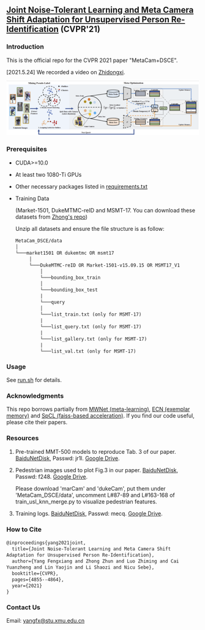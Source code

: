 ## [Joint Noise-Tolerant Learning and Meta Camera Shift Adaptation for Unsupervised Person Re-Identification](https://arxiv.org/abs/2103.04618) (CVPR'21)

### Introduction

This is the official repo for the CVPR 2021 paper "MetaCam+DSCE".

[2021.5.24] 
We recorded a video on [Zhidongxi](https://course.zhidx.com/c/OWYyZTMxNzJhYTA2YzEyYjZhYjM=).

![](figures/metacam.png)

### Prerequisites

- CUDA>=10.0
- At least two 1080-Ti GPUs 
- Other necessary packages listed in [requirements.txt](requirements.txt)
- Training Data
  
  (Market-1501, DukeMTMC-reID and MSMT-17. You can download these datasets from [Zhong's repo](https://github.com/zhunzhong07/ECN))

   Unzip all datasets and ensure the file structure is as follow:
   
   ```
   MetaCam_DSCE/data    
   │
   └───market1501 OR dukemtmc OR msmt17
        │   
        └───DukeMTMC-reID OR Market-1501-v15.09.15 OR MSMT17_V1
            │   
            └───bounding_box_train
            │   
            └───bounding_box_test
            | 
            └───query
            │   
            └───list_train.txt (only for MSMT-17)
            | 
            └───list_query.txt (only for MSMT-17)
            | 
            └───list_gallery.txt (only for MSMT-17)
            | 
            └───list_val.txt (only for MSMT-17)
   ```

### Usage

See [run.sh](run.sh) for details.


### Acknowledgments
This repo borrows partially from [MWNet (meta-learning)](https://github.com/xjtushujun/meta-weight-net), 
[ECN (exemplar memory)](https://github.com/zhunzhong07/ECN) and 
[SpCL (faiss-based acceleration)](https://github.com/yxgeee/SpCL). 
If you find our code useful, please cite their papers.

### Resources

1. Pre-trained MMT-500 models to reproduce Tab. 3 of our paper. 
   [BaiduNetDisk](https://pan.baidu.com/s/1GDMFDrOpd3H7FA3t35Sv6A), Passwd: jr1l.
   [Google Drive](https://drive.google.com/drive/folders/1sEi9fOeNQmrjQ4ZEQ3sbsKg26Dc6Boe1?usp=sharing).
   
2. Pedestrian images used to plot Fig.3 in our paper. 
   [BaiduNetDisk](https://pan.baidu.com/s/1ahoj3fk-6OwCM4yWeDJbiQ), Passwd: f248.
   [Google Drive](https://drive.google.com/file/d/1lk4DbkJR9BWpVFb_AnFUlFJPmQVrj-MX/view?usp=sharing).
   
   Please download 'marCam' and 'dukeCam', 
   put them under 'MetaCam_DSCE/data', 
   uncomment L#87-89 and L#163-168 of train_usl_knn_merge.py 
   to visualize pedestrian features.
   
3. Training logs.
   [BaiduNetDisk](https://pan.baidu.com/s/1Dq2PjJXDLfjM8gQIQcbN6A), Passwd: mecq.
   [Google Drive](https://drive.google.com/drive/folders/15jxAP0E1K6rE9Z4jH64Qy5bO8O6jA96A?usp=sharing).
   


### How to Cite
```yang
@inproceedings{yang2021joint,
  title={Joint Noise-Tolerant Learning and Meta Camera Shift Adaptation for Unsupervised Person Re-Identification},
  author={Yang Fengxiang and Zhong Zhun and Luo Zhiming and Cai Yuanzheng and Lin Yaojin and Li Shaozi and Nicu Sebe},
  booktitle={CVPR},
  pages={4855--4864},
  year={2021}
}
```

### Contact Us

Email: yangfx@stu.xmu.edu.cn
